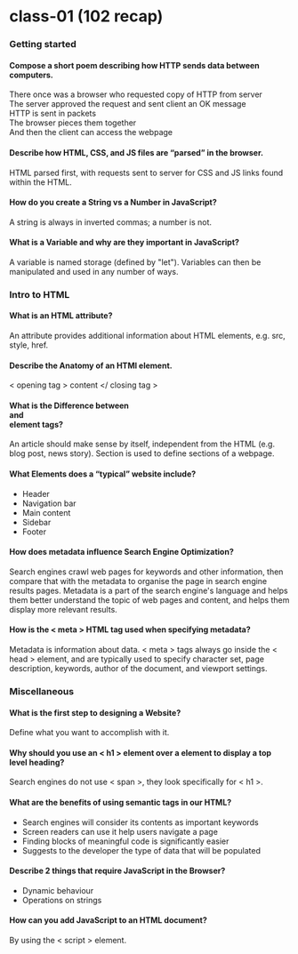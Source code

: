 # class-01 (102 recap)

### Getting started

#### Compose a short poem describing how HTTP sends data between computers.

There once was a browser who requested copy of HTTP from server  
The server approved the request and sent client an OK message  
HTTP is sent in packets  
The browser pieces them together  
And then the client can access the webpage

#### Describe how HTML, CSS, and JS files are “parsed” in the browser.

HTML parsed first, with requests sent to server for CSS and JS links found within the HTML.

#### How do you create a String vs a Number in JavaScript?

A string is always in inverted commas; a number is not.

#### What is a Variable and why are they important in JavaScript?

A variable is named storage (defined by "let"). Variables can then be manipulated and used in any number of ways.

### Intro to HTML

#### What is an HTML attribute?

An attribute provides additional information about HTML elements, e.g. src, style, href.

#### Describe the Anatomy of an HTMl element.

< opening tag > content </ closing tag >

#### What is the Difference between <article> and <section> element tags?

An article should make sense by itself, independent from the HTML (e.g. blog post, news story). Section is used to define sections of a webpage.

#### What Elements does a “typical” website include?

- Header
- Navigation bar
- Main content
- Sidebar
- Footer

#### How does metadata influence Search Engine Optimization?

Search engines crawl web pages for keywords and other information, then compare that with the metadata to organise the page in search engine results pages. Metadata is a part of the search engine's language and helps them better understand the topic of web pages and content, and helps them display more relevant results.

#### How is the < meta > HTML tag used when specifying metadata?

Metadata is information about data. < meta > tags always go inside the < head > element, and are typically used to specify character set, page description, keywords, author of the document, and viewport settings.

### Miscellaneous

#### What is the first step to designing a Website?

Define what you want to accomplish with it.

#### Why should you use an < h1 > element over a <span> element to display a top level heading?

Search engines do not use < span >, they look specifically for < h1 >.

#### What are the benefits of using semantic tags in our HTML?

- Search engines will consider its contents as important keywords
- Screen readers can use it help users navigate a page
- Finding blocks of meaningful code is significantly easier
- Suggests to the developer the type of data that will be populated

#### Describe 2 things that require JavaScript in the Browser?

- Dynamic behaviour
- Operations on strings

#### How can you add JavaScript to an HTML document?

By using the < script > element.
